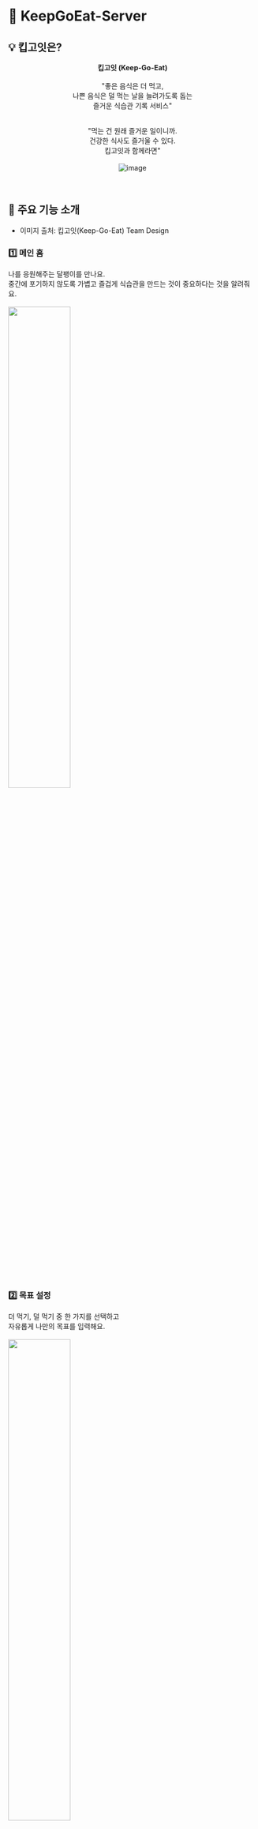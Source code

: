# 🚀 KeepGoEat-Server

## 💡 킵고잇은?<br>
<div align="center">
<strong>킵고잇 (Keep-Go-Eat)</strong> <br><br>
"좋은 음식은 더 먹고,<br>
나쁜 음식은 덜 먹는 날을 늘려가도록 돕는<br>
즐거운 식습관 기록 서비스"<br><br>

"먹는 건 원래 즐거운 일이니까.<br> 
건강한 식사도 즐거울 수 있다.<br>
킵고잇과 함께라면"<br><br>
![image](https://user-images.githubusercontent.com/82032418/212300993-8eb759a1-6bb2-4181-9fa8-b2bc4921156a.png)

</div><br>

## 🎉 주요 기능 소개
- 이미지 출처: 킵고잇(Keep-Go-Eat) Team Design
### 1️⃣ 메인 홈
나를 응원해주는 달팽이를 만나요.<br>
중간에 포기하지 않도록 가볍고 즐겁게 식습관을 만드는 것이 중요하다는 것을 알려줘요.<br><br>
<img src="https://user-images.githubusercontent.com/82032418/212301567-d7f1785d-c016-469d-815d-0c5e94a3a8f1.png" width="50%"><br><br>

### 2️⃣ 목표 설정
더 먹기, 덜 먹기 중 한 가지를 선택하고<br>
자유롭게 나만의 목표를 입력해요.<br><br>
<img src="https://user-images.githubusercontent.com/82032418/212301806-7d54dad3-3e59-4474-9cb9-89d831f00e5d.png" width="50%"><br><br>

### 3️⃣ 목표 달성
진행중인 목표를 얼마나 달성했는지 홈에서 확인할 수 있어요.<br>
목표를 달성하면 킵고잇을 찾아와 잘 해냈다고 알려주세요.<br><br>
<img src="https://user-images.githubusercontent.com/82032418/212302036-08acc0f3-33ab-4c32-b44d-1d9c6fb3f469.png" width="50%"><br><br>

### 4️⃣ 목표 기록 
노력한 날들을 기록합니다.<br>
전 날 채우지 못했더라도 괜찮아요.<br>
성취의 즐거움과 뿌듯함을 오롯이 남겨보세요.<br><br>
<img src="https://user-images.githubusercontent.com/82032418/212302269-2f6d8c49-69cc-49d5-9b59-454fc1d55c71.png" width="50%"><br><br>

### 5️⃣ 목표 보관
이제 진행하지 않는 목표는<br>
지우지 말고 보관해요.<br><br>
<img src="https://user-images.githubusercontent.com/82032418/212302424-874e20c8-7095-48f5-a204-d335874e4b56.png" width="50%"><br><br>


## 🥗 역할 분담
<div align="center">

|임승하|장한빛|
|:---:|:---:|
|<img src="https://user-images.githubusercontent.com/82032418/212297276-621851d7-fb93-4d36-b516-0a700c1668e7.png" width="150px">|<img src="https://user-images.githubusercontent.com/82032418/212296932-b9d4af0f-f8eb-4c33-8750-c2c06a7422c8.png" width="130px">|
|홈 화면조회 api,<br> 목표 달성 api,<br> 기록뷰 api,<br> 마이페이지 조회 api,<br> 소셜로그인 및 회원가입 api,<br> 토큰 재발급 api |목표 추가 api,<br> 목표 보관 api,<br> 목표 삭제 api,<br> 목표 수정 api|
</div>

## 🥗 dependencies module
```
{
  "scripts": {
    "dev": "nodemon",
    "build": "tsc && node dist",
    "test": "mocha",
    "prepare": "husky install",
    "greeting": "echo \"\\033[32mHello World\""
  },
  "devDependencies": {
    "@types/chai": "^4.3.4",
    "@types/express": "^4.17.14",
    "@types/express-validator": "^3.0.0",
    "@types/jsonwebtoken": "^9.0.0",
    "@types/lodash": "^4.14.191",
    "@types/mocha": "^10.0.1",
    "@types/node": "^18.11.9",
    "@types/node-schedule": "^2.1.0",
    "@typescript-eslint/eslint-plugin": "^5.47.1",
    "@typescript-eslint/parser": "^5.47.1",
    "nodemon": "^2.0.20",
    "husky": "^8.0.0"
  },
  "dependencies": {
    "@prisma/client": "^4.8.0",
    "@types/body-parser": "^1.19.2",
    "@types/supertest": "^2.0.12",
    "axios": "^1.2.2",
    "chai": "^4.3.7",
    "dayjs": "^1.11.7",
    "eslint": "^8.30.0",
    "express": "^4.18.2",
    "express-validator": "^6.14.2",
    "jsonwebtoken": "^9.0.0",
    "node-schedule": "^2.1.0",
    "prisma": "^4.8.0",
    "supertest": "^6.3.3"
  }
}

```

## 🥗 server architecture

## 🥗 ERD
![image](https://user-images.githubusercontent.com/82032418/212294282-f80a425c-89fc-4f0c-82ae-985e6cf36c95.png)



## 🥗 commit convention
### Commit Message Structure
```
<type>[optional scope]: <description>

[optional body]

[optional footer(s) - 생략 가능]
```

#### 언어
한글, 영어 무엇을 사용하여도 상관 없으나 식별할 수 있도록 작성한다.
해당 commit 이 어떤 commit 인지 알 수 있어야 한다.

#### Description
글자의 큰 제한은 없으나 되도록 50 글자 내외로 작성하도록 한다.

#### Body
글자의 큰 제한은 없으나 가능한 100 글자가 넘는 경우 줄 바꿈이 가능하도록 노력한다.

### Commit Type
Commit Message Type은 아래 명시된 기준으로 분류한다.
```
feat - A new feature
fix - A bug fix
docs - Documentation only changes
style - Changes that do not affect the meaning of the code(white-space, formatting, missing semi-colons, etc)
refactor - A code change that neither fixes a bug nor adds a feature
perf - A code change that improves performance
test - Adding missing tests or correcting existing tests
build - Changes that affect the build system or external dependencies
ci - Chnage to our CI configuration files and scripts(ex: Travis, Circle, Github Action, etc)
chore - Other changes that don't modify src or test files
```

## 🥗 coding convention
1. 선언되지 않은 type, interface, function 등을 사용하는 것 금지
2. any 타입을 사용할 시 경고
3. 빈 함수를 사용하는 것 금지. 단, 화살표 함수 예외
4. 멤버 표현식에서 개행 일관성을 유지
5. 카멜케이스 사용하지 않을 시 경고
6. == 및 != 사용을 경고
7. 중괄호로 묶이지 않은 블록문을 금지
8. 들여쓰기로 스페이스 2번을 하지 않을 경우 에러
9. console 개체의 메서드에 대한 호출 또는 할당을 불허
10. 백틱, 큰 따옴표 또는 작은 따옴표를 일관되게 사용
11. 변수(함수)명에 대한 이름
    - 변수, 함수 , 인스턴스 - Camel Case
    - 함수명 작성 시 동사 + 명사
    - Class, Constructor - Pascal Case
12. 글자 길이: 20개 제한, 최대 3단어까지
13. 약칭 사용: 최대한 피하자.
14. 최대 depth: 4개로 제한
15. 주석
    - 한 줄 주석 - `//`
    - 두 줄부터 - `/* */`
16. if문 bracket({}) : 여러 줄로 작성
17. 함수 사용
    - else if 사용 지양
    - 테스트가 필요한 기능일 시 arrow function 사용하지 않음
    - 한 줄로 끝나는 경우나 테스트가 필요한 경우에만 arrow function 사용
    - 함수 파라미터 개수 3개까지만
    - Promise 함수보단 async, await 사용. 

## 🥗 branch 전략
0. dev가 default 브랜치입니다
필요시 stg나 prod 브랜치를 추가로 생성합니다

1. 기능별로 feature/기능이름 으로 브랜치를 dev에서 딴다
    - dev로 체크아웃 한 뒤에 브랜치를 따야됨
    - dev는 항상 풀을 받아놓은 상태
    - 브랜치를 따기 전에는 항상 dev에 풀을 받아놓아야 함
    
    ```
    git checkout dev
    
    git pull origin dev --no-rebase
    
    git branch feature/onboarding
    ```
    
2. 해당 기능 브랜치에서 기능 개발을 함

3. 개발 완료 후 해당 remote 기능 브랜치에 push
    ```
    git push origin feature/onboarding
    ```
    
4. pr 날린 뒤 문제 없으면 dev에 merge함

## 🥗 foldering
root-dir
  ㄴprisma
  ㄴsrc
    ㄴconfig
    ㄴconstants
    ㄴcontroller
    ㄴinterfaces
    ㄴmiddlewares
    ㄴmodules
    ㄴrouter
    ㄴservice
    ㄴauth
